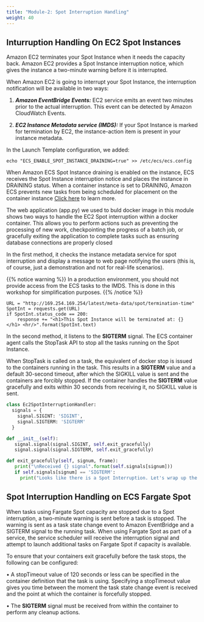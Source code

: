 ```yaml
---
title: "Module-2: Spot Interruption Handling"
weight: 40
---
```


Inturruption Handling On EC2 Spot Instances
---

Amazon EC2 terminates your Spot Instance when it needs the capacity back. Amazon EC2 provides a Spot Instance interruption notice, which gives the instance a two-minute warning before it is interrupted.

When Amazon EC2 is going to interrupt your Spot Instance, the interruption notification will be available in two ways:

1. ***Amazon EventBridge Events:*** EC2 service emits an event two minutes prior to the actual interruption. This event can be detected by Amazon CloudWatch Events.

1. ***EC2 Instance Metadata service (IMDS):*** If your Spot Instance is marked for termination by EC2, the instance-action item is present in your instance metadata.

In the Launch Template configuration, we added:
```plaintext
echo "ECS_ENABLE_SPOT_INSTANCE_DRAINING=true" >> /etc/ecs/ecs.config
```
When Amazon ECS Spot Instance draining is enabled on the instance, ECS receives the Spot Instance interruption notice and places the instance in DRAINING status. When a container instance is set to DRAINING, Amazon ECS prevents new tasks from being scheduled for placement on the container instance [Click here](https://docs.aws.amazon.com/AmazonECS/latest/developerguide/container-instance-spot.html) to learn more.

The web application (app.py) we used to buld docker image in this module shows two ways to handle the EC2 Spot interruption within a docker container. This allows you to perform actions such as preventing the processing of new work, checkpointing the progress of a batch job, or gracefully exiting the application to complete tasks such as ensuring database connections are properly closed

In the first method, it checks the instance metadata service for spot interruption and display a message to web page notifying the users (this is, of course, just a demonstration and not for real-life scenarios).

{{% notice warning %}}
In a production environment, you should not provide access from the ECS tasks to the IMDS. This is done in this workshop for simplification purposes.
{{% /notice %}}


```plaintext
URL = "http://169.254.169.254/latest/meta-data/spot/termination-time"
SpotInt = requests.get(URL)
if SpotInt.status_code == 200:
    response += "<h1>This Spot Instance will be terminated at: {} </h1> <hr/>".format(SpotInt.text)
```

In the second method, it listens to the **SIGTERM** signal. The ECS container agent calls the StopTask API to stop all the tasks running on the Spot Instance.

When StopTask is called on a task, the equivalent of docker stop is issued to the containers running in the task. This results in a **SIGTERM** value and a default 30-second timeout, after which the SIGKILL value is sent and the containers are forcibly stopped. If the container handles the **SIGTERM** value gracefully and exits within 30 seconds from receiving it, no SIGKILL value is sent.

```python
class Ec2SpotInterruptionHandler:
  signals = {
    signal.SIGINT: 'SIGINT',
    signal.SIGTERM: 'SIGTERM'
  }

def __init__(self):
   signal.signal(signal.SIGINT, self.exit_gracefully)
   signal.signal(signal.SIGTERM, self.exit_gracefully)

def exit_gracefully(self, signum, frame):
   print("\nReceived {} signal".format(self.signals[signum]))
   if self.signals[signum] == 'SIGTERM':
     print("Looks like there is a Spot Interruption. Let's wrap up the processing to avoid forceful killing of the applucation in next 30 sec ...")
```

Spot Interruption Handling on ECS Fargate Spot
---

When tasks using Fargate Spot capacity are stopped due to a Spot interruption, a two-minute warning is sent before a task is stopped. The warning is sent as a task state change event to Amazon EventBridge
and a SIGTERM signal to the running task. When using Fargate Spot as part of a service, the service
scheduler will receive the interruption signal and attempt to launch additional tasks on Fargate Spot if
capacity is available.

To ensure that your containers exit gracefully before the task stops, the following can be configured:

• A stopTimeout value of 120 seconds or less can be specified in the container definition that the task
is using. Specifying a stopTimeout value gives you time between the moment the task state change event is received and the point at which the container is forcefully stopped. 

• The **SIGTERM** signal must be received from within the container to perform any cleanup actions.

